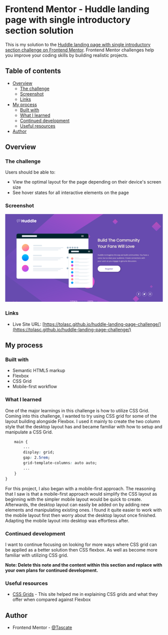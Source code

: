 # Frontend Mentor - Huddle landing page with single introductory section solution

This is my solution to the [Huddle landing page with single introductory section challenge on Frontend Mentor](https://www.frontendmentor.io/challenges/huddle-landing-page-with-a-single-introductory-section-B_2Wvxgi0). Frontend Mentor challenges help you improve your coding skills by building realistic projects. 

## Table of contents

- [Overview](#overview)
  - [The challenge](#the-challenge)
  - [Screenshot](#screenshot)
  - [Links](#links)
- [My process](#my-process)
  - [Built with](#built-with)
  - [What I learned](#what-i-learned)
  - [Continued development](#continued-development)
  - [Useful resources](#useful-resources)
- [Author](#author)


## Overview

### The challenge

Users should be able to:

- View the optimal layout for the page depending on their device's screen size
- See hover states for all interactive elements on the page

### Screenshot

![](./preview.png)

### Links

- Live Site URL: [https://tolasc.github.io/huddle-landing-page-challenge/](https://tolasc.github.io/huddle-landing-page-challenge/)

## My process

### Built with

- Semantic HTML5 markup
- Flexbox
- CSS Grid
- Mobile-first workflow

### What I learned

One of the major learnings in this challenge is how to utilize CSS Grid. Coming into this challenge, I wanted to try using CSS grid for some of the layout building alongside Flexbox. I used it mainly to create the two column style that the desktop layout has and became familiar with how to setup and manipulate a CSS Grid.

```css {
    main {
        ...
        display: grid;
        gap: 2.5rem;
        grid-template-columns: auto auto;
        ...
    }
}
```

For this project, I also began with a mobile-first approach. The reasoning that I saw is that a mobile-first approach would simplify the CSS layout as beginning with the simpler mobile layout would be quick to create. Afterwards, the desktop layout can easily be added on by adding new elements and manipulating existing ones. I found it quite easier to work with the mobile layout first then worry about the desktop layout once finished. Adapting the mobile layout into desktop was effortless after.

### Continued development

I want to continue focusing on looking for more ways where CSS grid can be applied as a better solution then CSS flexbox. As well as become more familiar with utilizing CSS grid. 

**Note: Delete this note and the content within this section and replace with your own plans for continued development.**

### Useful resources

- [CSS Grids](https://css-tricks.com/snippets/css/complete-guide-grid/#prop-grid-column-row-start-end) - This site helped me in explaining CSS grids and what they offer when compared against Flexbox
## Author

- Frontend Mentor - [@Tascate](https://www.frontendmentor.io/profile/Tascate)
